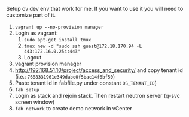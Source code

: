 Setup ov dev env  that work for me. If you want to use it you will need to customize part of it.

1. `vagrant up --no-provision manager`
1. Login as vagrant:
	1. `sudo apt-get install tmux`
	1. `tmux new -d "sudo ssh guest@172.18.170.94 -L 443:172.16.0.254:443"`
	1. Logout
1. vagrant provision manager
1. http://192.168.51.10/project/access_and_security/ and copy tenant id (i.e.: `7688331961e349dabe0f5bac14f6bf50`)
1. Paste tenant id in fabfile.py under constant `OS_TENANT_ID`)
1. `fab setup`
1. Login as stack and rejoin stack. Then restart neutron server (q-svc screen window)
1. `fab network` to create demo network in vCenter
